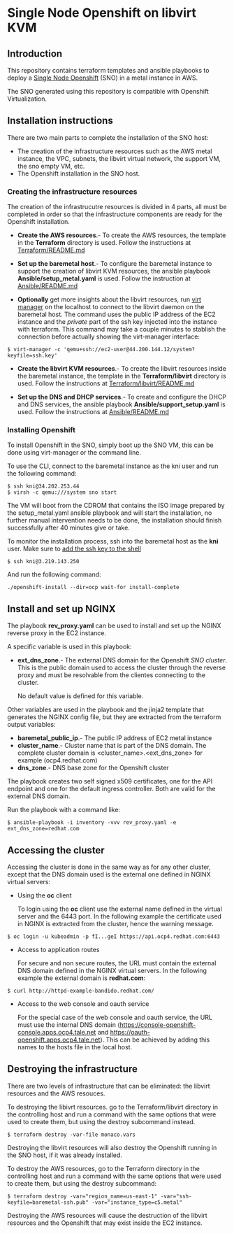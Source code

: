 # Single Node Openshift on libvirt KVM

## Introduction

This repository contains terraform templates and ansible playbooks to deploy a [Single Node Openshift](https://docs.openshift.com/container-platform/4.9/installing/installing_sno/install-sno-preparing-to-install-sno.html) (SNO) in a metal instance in AWS.

The SNO generated using this repository is compatible with Openshift Virtualization.

## Installation instructions

There are two main parts to complete the installation of the SNO host: 
* The creation of the infrastructure resources such as the AWS metal instance, the VPC, subnets, the libvirt virtual network, the support VM, the sno empty VM, etc.
* The Openshift installation in the SNO host.

### Creating the infrastructure resources

The creation of the infrastrucutre resources is divided in 4 parts, all must be completed in order so that the infrastructure components are ready for the Openshift installation.

* **Create the AWS resources**.- To create the AWS resources, the template in the **Terraform** directory is used.  Follow the instructions at [Terraform/README.md](Terraform/README.md)

* **Set up the baremetal host**.- To configure the baremetal instance to support the creation of libvirt KVM resources, the ansible playbook **Ansible/setup_metal.yaml** is used.  Follow the instruction at [Ansible/README.md](Ansible/README.md)

* **Optionally** get more insights about the libvirt resources, run [virt manager](https://virt-manager.org/) on the localhost to connect to the libvirt daemon on the baremetal host.  The command uses the public IP address of the EC2 instance and the _private_ part of the ssh key injected into the instance with terraform.  This command may take a couple minutes to stablish the connection before actually showing the virt-manager interface:
```
$ virt-manager -c 'qemu+ssh://ec2-user@44.200.144.12/system?keyfile=ssh.key'
```

* **Create the libvirt KVM resources**.- To create the libvirt resources inside the baremetal instance, the template in the **Terraform/libvirt** directory is used.  Follow the instructions at [Terraform/libvirt/README.md](Terraform/libvirt/README.md)

* **Set up the DNS and DHCP services**.- To create and configure the DHCP and DNS services, the ansible playbook **Ansible/support_setup.yaml** is used.  Follow the instructions at [Ansible/README.md](Ansible/README.md)

### Installing Openshift

To install Openshift in the SNO, simply boot up the SNO VM, this can be done using virt-manager or the command line.  

To use the CLI, connect to the baremetal instance as the kni user and run the following command:
```
$ ssh kni@34.202.253.44
$ virsh -c qemu:///system sno start
```
The VM will boot from the CDROM that contains the ISO image prepared by the setup_metal.yaml ansible playbook and will start the installation, no further manual intervention needs to be done, the installation should finish successfully after 40 minutes give or take.

To monitor the installation process, ssh into the baremetal host as the **kni** user.  Make sure to [add the ssh key to the shell](Ansible#add-the-common-ssh-key)

```
$ ssh kni@3.219.143.250
```

And run the following command:
```
./openshift-install --dir=ocp wait-for install-complete
```

## Install and set up NGINX

The playbook **rev_proxy.yaml** can be used to install and set up the NGINX reverse proxy in the EC2 instance.

A specific variable is used in this playbook:

* **ext_dns_zone**.- The external DNS domain for the Openshift _SNO cluster_. This is the public domain used to access the cluster through the reverse proxy and must be resolvable from the clientes connecting to the cluster.

     No default value is defined for this variable.

Other variables are used in the playbook and the jinja2 template that generates the NGINX config file, but they are extracted from the terraform output variables:

* **baremetal_public_ip**.- The public IP address of EC2 metal instance
* **cluster_name**.- Cluster name that is part of the DNS domain. The complete cluster domain is <cluster_name>.<ext_dns_zone> for example (ocp4.redhat.com)
* **dns_zone**.- DNS base zone for the Openshift cluster

The playbook creates two self signed x509 certificates, one for the API endpoint and one for the default ingress controller. Both are valid for the external DNS domain.

Run the playbook with a command like:

```
$ ansible-playbook -i inventory -vvv rev_proxy.yaml -e ext_dns_zone=redhat.com
```

## Accessing the cluster
Accessing the cluster is done in the same way as for any other cluster, except that the DNS domain used is the external one defined in NGINX virtual servers:

* Using the __oc__ client

    To login using the __oc__ client use the external name defined in the virtual server and the 6443 port.  In the following example the certificate used in NGINX is extracted from the cluster, hence the warning message.
```
$ oc login -u kubeadmin -p fI...geI https://api.ocp4.redhat.com:6443
```

* Access to application routes

    For secure and non secure routes, the URL must contain the external DNS domain defined in the NGINX virtual servers.  In the following example the external domain is **redhat.com**:
```
$ curl http://httpd-example-bandido.redhat.com/
```
* Access to the web console and oauth service

    For the special case of the web console and oauth service, the URL must use the internal DNS domain (https://console-openshift-console.apps.ocp4.tale.net and  https://oauth-openshift.apps.ocp4.tale.net).  This can be achieved by adding this names to the hosts file in the local host.

## Destroying the infrastructure

There are two levels of infrastructure that can be eliminated: the libvirt resources and the AWS resouces.

To destroying the libivrt resources. go to the Terraform/libvirt directory in the controlling host and run a command with the same options that were used to create them, but using the destroy subcommand instead.

```
$ terraform destroy -var-file monaco.vars
```

Destroying the libvirt resources will also destroy the Openshift running in the SNO host, if it was already installed.

To destroy the AWS resources, go to the Terraform directory in the controlling host and run a command with the same options that were used to create them, but using the destroy subcommand:

```
$ terraform destroy -var="region_name=us-east-1" -var="ssh-keyfile=baremetal-ssh.pub" -var="instance_type=c5.metal"
```

Destroying the AWS resources will cause the destruction of the libvirt resources and the Openshift that may exist inside the EC2 instance.
